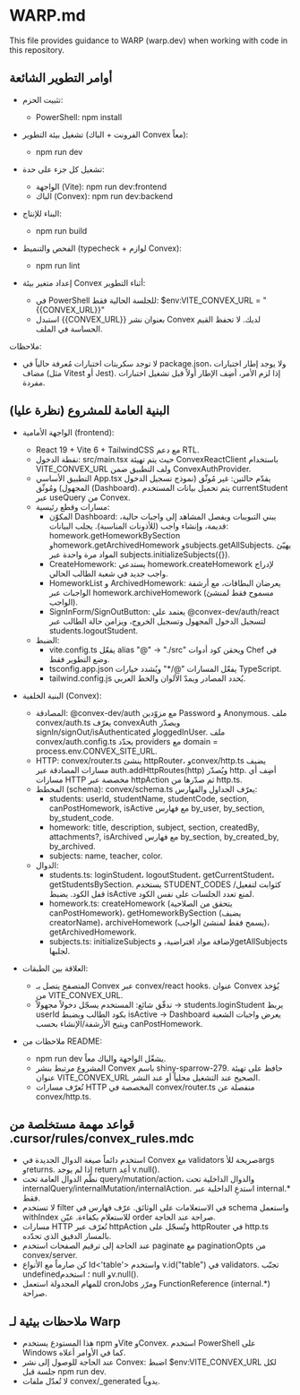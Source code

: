 # WARP.md

This file provides guidance to WARP (warp.dev) when working with code in this repository.

## أوامر التطوير الشائعة

- تثبيت الحزم:
  - PowerShell: npm install

- تشغيل بيئة التطوير (الفرونت + الباك Convex معاً):
  - npm run dev

- تشغيل كل جزء على حدة:
  - الواجهة (Vite): npm run dev:frontend
  - الباك (Convex): npm run dev:backend

- البناء للإنتاج:
  - npm run build

- الفحص والتنميط (typecheck + لوازم Convex):
  - npm run lint

- إعداد متغير بيئة Convex أثناء التطوير:
  - في PowerShell للجلسة الحالية فقط: $env:VITE_CONVEX_URL = "{{CONVEX_URL}}"
  - استبدل {{CONVEX_URL}} بعنوان نشر Convex لديك. لا تحفظ القيم الحساسة في الملف.

ملاحظات:
- لا توجد سكربتات اختبارات مُعرفة حالياً في package.json، ولا يوجد إطار اختبارات مضاف (مثل Vitest أو Jest). إذا لزم الأمر، أضِف الإطار أولاً قبل تشغيل اختبارات مفردة.

## البنية العامة للمشروع (نظرة عليا)

- الواجهة الأمامية (frontend):
  - React 19 + Vite 6 + TailwindCSS مع دعم RTL.
  - نقطة الدخول: src/main.tsx حيث يتم تهيئة ConvexReactClient باستخدام VITE_CONVEX_URL ولف التطبيق ضمن ConvexAuthProvider.
  - التطبيق الأساسي App.tsx يقدّم حالتين: غير مُوثّق (نموذج تسجيل الدخول المجهول) ومُوثّق (Dashboard). يتم تحميل بيانات المستخدم currentStudent عبر useQuery من Convex.
  - مسارات وقطع رئيسية:
    - المكوّن Dashboard: يبني التبويبات ويفصل المشاهد إلى واجبات حالية، قديمة، وإنشاء واجب (للأذونات المناسبة). يجلب البيانات: homework.getHomeworkBySection وhomework.getArchivedHomework وsubjects.getAllSubjects. يهيّئ المواد مرة واحدة عبر subjects.initializeSubjects({}).
    - CreateHomework: يستدعي homework.createHomework لإدراج واجب جديد في شعبة الطالب الحالي.
    - HomeworkList و ArchivedHomework: يعرضان البطاقات، مع أرشفة الواجبات عبر homework.archiveHomework (مسموح فقط لمنشئ الواجب).
    - SignInForm/SignOutButton: يعتمد على @convex-dev/auth/react لتسجيل الدخول المجهول وتسجيل الخروج، ويزامن حالة الطالب عبر students.logoutStudent.
  - الضبط:
    - vite.config.ts يفعّل alias ‏"@" → "./src" ويحقن كود أدوات Chef في وضع التطوير فقط.
    - tsconfig.app.json يفعّل المسارات "@/*" ويُشدد خيارات TypeScript.
    - tailwind.config.js يُحدد المصادر ويمدّ الألوان والخط العربي.

- البنية الخلفية (Convex):
  - المصادقة: @convex-dev/auth مع مزوّدين Password و Anonymous. ملف convex/auth.ts يعرّف convexAuth ويصدّر signIn/signOut/isAuthenticated وloggedInUser. ملف convex/auth.config.ts يحدّد providers مع domain = process.env.CONVEX_SITE_URL.
  - HTTP: convex/router.ts ينشئ httpRouter، وconvex/http.ts يضيف مسارات المصادقة عبر auth.addHttpRoutes(http) ويُصدّر http. أضِف أي مسارات HTTP مخصصة عبر httpAction ثم صدّرها من http.ts.
  - المخطط (schema): convex/schema.ts يعرّف الجداول والفهارس:
    - students: userId, studentName, studentCode, section, canPostHomework, isActive مع فهارس by_user, by_section, by_student_code.
    - homework: title, description, subject, section, createdBy, attachments?, isArchived مع فهارس by_section, by_created_by, by_archived.
    - subjects: name, teacher, color.
  - الدوال:
    - students.ts: loginStudent، logoutStudent، getCurrentStudent، getStudentsBySection. يستخدم STUDENT_CODES كثوابت لتفعيل/قفل الكود. يضبط isActive لمنع تعدد الجلسات على نفس الكود.
    - homework.ts: createHomework (يتحقق من الصلاحية canPostHomework)، getHomeworkBySection (يضيف creatorName)، archiveHomework (يسمح فقط لمنشئ الواجب)، getArchivedHomework.
    - subjects.ts: initializeSubjects لإضافة مواد افتراضية، وgetAllSubjects لجلبها.

- العلاقة بين الطبقات:
  - المتصفح يتصل بـ Convex عبر convex/react hooks. عنوان Convex يُؤخذ من VITE_CONVEX_URL.
  - تدفّق شائع: المستخدم يسجّل دخولاً مجهولاً → students.loginStudent يربط userId بكود الطالب ويضبط isActive → Dashboard يعرض واجبات الشعبة ويتيح الأرشفة/الإنشاء بحسب canPostHomework.

- ملاحظات من README:
  - npm run dev يشغّل الواجهة والباك معاً.
  - المشروع مرتبط بنشر Convex باسم shiny-sparrow-279. حافظ على تهيئة عنوان VITE_CONVEX_URL الصحيح عند التشغيل محلياً أو عند النشر.
  - تُعرّف مسارات HTTP المخصصة في convex/router.ts منفصلة عن convex/http.ts.

## قواعد مهمة مستخلصة من .cursor/rules/convex_rules.mdc

- استخدم دائماً صيغة الدوال الجديدة في Convex مع validators صريحة للأargs وreturns. إذا لم يوجد return أعِد v.null().
- نظّم الدوال العامة تحت query/mutation/action، والدوال الداخلية تحت internalQuery/internalMutation/internalAction. استدعِ الداخلية عبر internal.* فقط.
- لا تستخدم filter في الاستعلامات على الوثائق. عرّف فهارس في schema واستعمل withIndex للاستعلام بكفاءة. عيّن order صراحة عند الحاجة.
- مسارات HTTP تُعرّف عبر httpAction وتُسجّل على httpRouter في http.ts بالمسار الدقيق الذي تحدّده.
- عند الحاجة إلى ترقيم الصفحات استخدم paginate مع paginationOpts من convex/server.
- كن صارماً مع الأنواع Id<'table'> واستخدم v.id("table") في validators. تجنّب undefined؛ استخدم null وv.null().
- للمهام المجدولة استعمل cronJobs ومرّر FunctionReference (internal.*) صراحة.

## ملاحظات بيئية لـ Warp

- هذا المستودع يستخدم npm وVite وConvex. استخدم PowerShell على Windows كما في الأوامر أعلاه.
- عند الحاجة للوصول إلى نشر Convex: اضبط $env:VITE_CONVEX_URL لكل جلسة قبل npm run dev.
- لا تُعدّل ملفات convex/_generated يدوياً.
